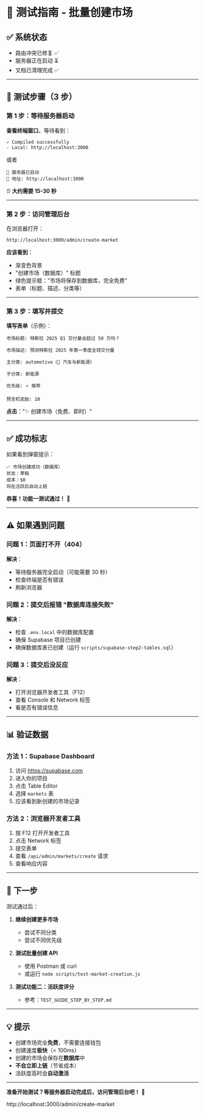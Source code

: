 # 🎯 测试指南 - 批量创建市场

## ✅ 系统状态

- 路由冲突已修复 ✅
- 服务器正在启动 ⏳
- 文档已清理完成 ✅

---

## 🚀 测试步骤（3 步）

### 第 1 步：等待服务器启动

**查看终端窗口**，等待看到：

```
✓ Compiled successfully
- Local: http://localhost:3000
```

或者

```
🚀 服务器已启动
📍 地址: http://localhost:3000
```

⏰ **大约需要 15-30 秒**

---

### 第 2 步：访问管理后台

在浏览器打开：

```
http://localhost:3000/admin/create-market
```

**应该看到**：
- 渐变色背景
- "创建市场（数据库）" 标题
- 绿色提示框："市场将保存到数据库，完全免费"
- 表单（标题、描述、分类等）

---

### 第 3 步：填写并提交

**填写表单**（示例）：

```
市场标题: 特斯拉 2025 Q1 交付量会超过 50 万吗？

市场描述: 预测特斯拉 2025 年第一季度全球交付量

主分类: automotive（🚗 汽车与新能源）

子分类: 新能源

优先级: ⭐ 推荐

预言机奖励: 10
```

**点击**："✨ 创建市场（免费、即时）"

---

## ✅ 成功标志

如果看到弹窗提示：

```
✅ 市场创建成功（数据库）
状态：草稿
成本：$0
将在活跃后自动上链
```

**恭喜！功能一测试通过！** 🎉

---

## ⚠️ 如果遇到问题

### 问题 1：页面打不开（404）

**解决**：
- 等待服务器完全启动（可能需要 30 秒）
- 检查终端是否有错误
- 刷新浏览器

### 问题 2：提交后报错 "数据库连接失败"

**解决**：
- 检查 `.env.local` 中的数据库配置
- 确保 Supabase 项目已创建
- 确保数据库表已创建（运行 `scripts/supabase-step2-tables.sql`）

### 问题 3：提交后没反应

**解决**：
- 打开浏览器开发者工具（F12）
- 查看 Console 和 Network 标签
- 看是否有错误信息

---

## 📊 验证数据

### 方法 1：Supabase Dashboard

1. 访问 https://supabase.com
2. 进入你的项目
3. 点击 Table Editor
4. 选择 `markets` 表
5. 应该看到新创建的市场记录

### 方法 2：浏览器开发者工具

1. 按 F12 打开开发者工具
2. 点击 Network 标签
3. 提交表单
4. 查看 `/api/admin/markets/create` 请求
5. 查看响应内容

---

## 🎯 下一步

测试通过后：

1. **继续创建更多市场**
   - 尝试不同分类
   - 尝试不同优先级
   
2. **测试批量创建 API**
   - 使用 Postman 或 curl
   - 或运行 `node scripts/test-market-creation.js`

3. **测试功能二：活跃度评分**
   - 参考：`TEST_GUIDE_STEP_BY_STEP.md`

---

## 💡 提示

- 创建市场完全**免费**，不需要连接钱包
- 创建速度**极快**（< 100ms）
- 创建的市场会保存在**数据库**中
- **不会立即上链**（节省成本）
- 活跃度高时会**自动激活**

---

**准备开始测试？等服务器启动完成后，访问管理后台吧！** 🚀

http://localhost:3000/admin/create-market



